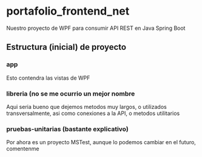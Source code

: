# portafolio_frontend_net
Nuestro proyecto de WPF para consumir API REST en Java Spring Boot

## Estructura (inicial) de proyecto
### app
Esto contendra las vistas de WPF

### libreria (no se me ocurrio un mejor nombre
Aqui seria bueno que dejemos metodos muy largos, o utilizados transversalmente, asi como conexiones a la API, o metodos utilitarios

### pruebas-unitarias (bastante explicativo)
Por ahora es un proyecto MSTest, aunque lo podemos cambiar en el futuro, comentenme
